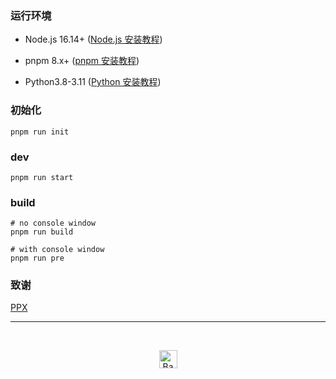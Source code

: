### 运行环境

- Node.js 16.14+ ([Node.js 安装教程](https://blog.pangao.vip/NodeJs安装教程/))

- pnpm 8.x+ ([pnpm 安装教程](https://pnpm.io/zh/installation))

- Python3.8-3.11 ([Python 安装教程](https://blog.pangao.vip/Python环境搭建及模块安装))

### 初始化

```shell
pnpm run init
```

### dev

```shell
pnpm run start
```

### build

```shell
# no console window
pnpm run build

# with console window
pnpm run pre
```

### 致谢

[PPX](https://github.com/pangao1990/PPX)

---

<br/>

<p align="center">
  <a href="https://github.com/tansen87/pywebview-vue3-template">
    <img src="http://randojs.com/images/backToTopButton.png" alt="Back to top" height="29"/>
  </a>
</p>
